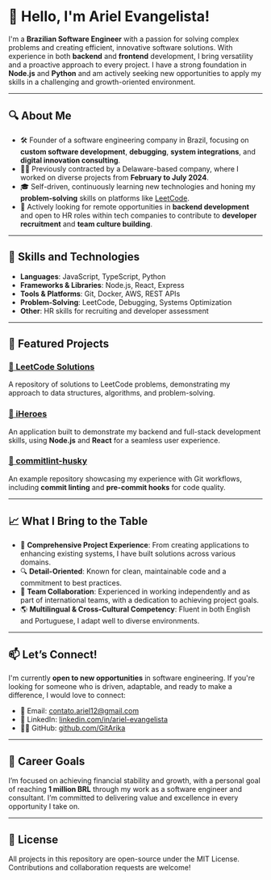 # 👋 Hello, I'm Ariel Evangelista!

I'm a **Brazilian Software Engineer** with a passion for solving complex problems and creating efficient, innovative software solutions. With experience in both **backend** and **frontend** development, I bring versatility and a proactive approach to every project. I have a strong foundation in **Node.js** and **Python** and am actively seeking new opportunities to apply my skills in a challenging and growth-oriented environment.

---

## 🔍 About Me

- 🛠️ Founder of a software engineering company in Brazil, focusing on **custom software development**, **debugging**, **system integrations**, and **digital innovation consulting**.
- 👨‍💻 Previously contracted by a Delaware-based company, where I worked on diverse projects from **February to July 2024**.
- 🎓 Self-driven, continuously learning new technologies and honing my **problem-solving** skills on platforms like [LeetCode](https://github.com/GitArika/leetcode).
- 💪 Actively looking for remote opportunities in **backend development** and open to HR roles within tech companies to contribute to **developer recruitment** and **team culture building**.

---

## 🚀 Skills and Technologies

- **Languages**: JavaScript, TypeScript, Python
- **Frameworks & Libraries**: Node.js, React, Express
- **Tools & Platforms**: Git, Docker, AWS, REST APIs
- **Problem-Solving**: LeetCode, Debugging, Systems Optimization
- **Other**: HR skills for recruiting and developer assessment

---

## 🌟 Featured Projects

### [📘 LeetCode Solutions](https://github.com/GitArika/leetcode)
A repository of solutions to LeetCode problems, demonstrating my approach to data structures, algorithms, and problem-solving.

### [🔧 iHeroes](https://github.com/GitArika/iheroes)
An application built to demonstrate my backend and full-stack development skills, using **Node.js** and **React** for a seamless user experience.

### [📏 commitlint-husky](https://github.com/GitArika/commitlint-husky)
An example repository showcasing my experience with Git workflows, including **commit linting** and **pre-commit hooks** for code quality.

---

## 📈 What I Bring to the Table

- 📂 **Comprehensive Project Experience**: From creating applications to enhancing existing systems, I have built solutions across various domains.
- 🔍 **Detail-Oriented**: Known for clean, maintainable code and a commitment to best practices.
- 🤝 **Team Collaboration**: Experienced in working independently and as part of international teams, with a dedication to achieving project goals.
- 🌎 **Multilingual & Cross-Cultural Competency**: Fluent in both English and Portuguese, I adapt well to diverse environments.

---

## 📫 Let’s Connect!

I'm currently **open to new opportunities** in software engineering. If you're looking for someone who is driven, adaptable, and ready to make a difference, I would love to connect:

- 📧 Email: [contato.ariel12@gmail.com](mailto:contato.ariel12@gmail.com)
- 💼 LinkedIn: [linkedin.com/in/ariel-evangelista](https://www.linkedin.com/in/ariel-evangelista/)
- 🧑‍💻 GitHub: [github.com/GitArika](https://github.com/GitArika)

---

## 🎯 Career Goals

I’m focused on achieving financial stability and growth, with a personal goal of reaching **1 million BRL** through my work as a software engineer and consultant. I’m committed to delivering value and excellence in every opportunity I take on.

---

## 📜 License

All projects in this repository are open-source under the MIT License. Contributions and collaboration requests are welcome!

